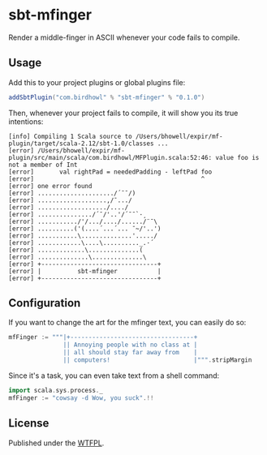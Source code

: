 # sbt-mfinger

Render a middle-finger in ASCII whenever your code fails to compile.

## Usage

Add this to your project plugins or global plugins file:
```scala
addSbtPlugin("com.birdhowl" % "sbt-mfinger" % "0.1.0")
```

Then, whenever your project fails to compile, it will show you its true intentions:
```
[info] Compiling 1 Scala source to /Users/bhowell/expir/mf-plugin/target/scala-2.12/sbt-1.0/classes ...
[error] /Users/bhowell/expir/mf-plugin/src/main/scala/com.birdhowl/MFPlugin.scala:52:46: value foo is not a member of Int
[error]       val rightPad = neededPadding - leftPad foo
[error]                                              ^
[error] one error found
[error] ...................../´¯¯/)
[error] ...................,/¯.../
[error] .................../..../
[error] .............../´¯/'..'/´¯¯`·¸
[error] .........../'/.../..../....../¨¯\
[error] ..........('(....´...´... ¯~/'..')
[error] ...........\..............'...../
[error] ............\....\.........._.·´
[error] .............\..............(
[error] ..............\..............\
[error] +--------------------------------+
[error] |          sbt-mfinger           |
[error] +--------------------------------+
```

## Configuration

If you want to change the art for the mfinger text, you can easily do so:

```scala
mfFinger := """|+----------------------------------+
               || Annoying people with no class at |
               || all should stay far away from    |
               || computers!                       |""".stripMargin
```

Since it's a task, you can even take text from a shell command:

```scala
import scala.sys.process._
mfFinger := "cowsay -d Wow, you suck".!!
```

## License

Published under the [WTFPL](http://www.wtfpl.net/txt/copying/).
